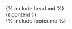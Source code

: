 <!DOCTYPE html>
<html>

<head>
  <meta http-equiv="Content-Type" content="text/html; charset=utf-8" />
  <meta name="viewport" content="width=device-width, initial-scale=1" />
  <meta http-equiv="X-UA-Compatible" content="IE=edge" />
  <title>{{ page.title }}</title>
  <meta name="description" content="敏捷实践者，全栈工程师" />
  <link rel="fluid-icon" href="/images/fluidicon.png" />
  <link rel="apple-touch-icon" type="image/png" href="/images/apple-touch-icon.png" />
  <link rel="icon" type="image/x-icon" href="/images/favicon.ico" />
  <link rel="stylesheet" href="https://cdn.bootcss.com/font-awesome/4.7.0/css/font-awesome.min.css" />
  <link href="https://cdn.bootcss.com/bootstrap/3.3.7/css/bootstrap.min.css" rel="stylesheet" />
  <link rel="stylesheet" href="/css/monokai.sublime.syntax.css" />
  <link rel="stylesheet" href="/css/blog.css" />
  <script src="https://cdn.bootcss.com/jquery/3.1.1/jquery.min.js"></script>
  <script src="https://cdn.bootcss.com/bootstrap/3.3.7/js/bootstrap.min.js"></script>
  <script>
    var _hmt = _hmt || [];
    (function () {
      var hm = document.createElement("script");
      hm.src = "//hm.baidu.com/hm.js?2647be066b5c11cc8f6a27bd02cb71af";
      var s = document.getElementsByTagName("script")[0];
      s.parentNode.insertBefore(hm, s);
    })();
  </script>
</head>

<body>
  <div class="menu">
    {% include head.md %}
  </div>
  {{ content }}
  <div class="footer">
    {% include footer.md %}
  </div>
</body>

</html>